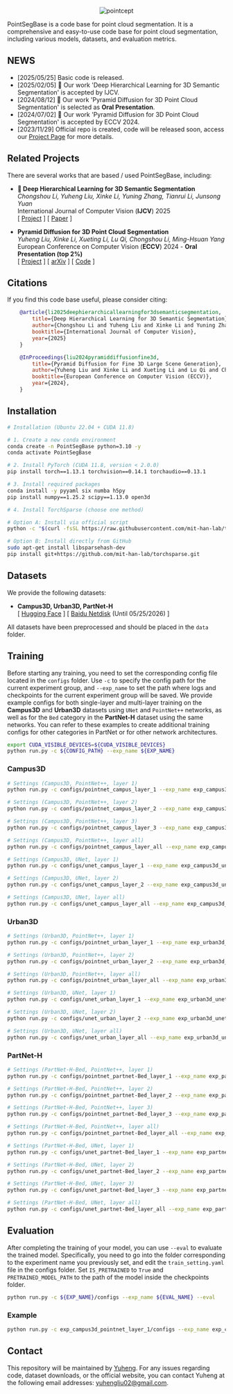 <p align="center">
    <picture>
    <img alt="pointcept" src="https://dhl3d.github.io/images/PointSegBase_badge.jpg">
    </picture><br>
</p>

PointSegBase is a code base for point cloud segmentation. It is a comprehensive and easy-to-use code base for point cloud segmentation, including various models, datasets, and evaluation metrics.

## NEWS

- [2025/05/25] Basic code is released.
- [2025/02/05] 🚀 Our work 'Deep Hierarchical Learning for 3D Semantic Segmentation' is accepted by IJCV.
- [2024/08/12] 🚀 Our work 'Pyramid Diffusion for 3D Point Cloud Segmentation' is selected as **Oral Presentation**.
- [2024/07/02] 🚀 Our work 'Pyramid Diffusion for 3D Point Cloud Segmentation' is accepted by ECCV 2024.
- [2023/11/29] Official repo is created, code will be released soon, access our [Project Page](https://dhl3d.github.io/) for more details.

## Related Projects

There are several works that are based / used PointSegBase, including:

- **📌 Deep Hierarchical Learning for 3D Semantic Segmentation**  
*Chongshou Li, Yuheng Liu, Xinke Li, Yuning Zhang, Tianrui Li, Junsong Yuan*  
International Journal of Computer Vision (**IJCV**) 2025  
[ [Project](https://dhl3d.github.io/) ] [ [Paper](https://link.springer.com/article/10.1007/s11263-025-02387-6) ]


- **Pyramid Diffusion for 3D Point Cloud Segmentation**  
*Yuheng Liu, Xinke Li, Xueting Li, Lu Qi, Chongshou Li, Ming-Hsuan Yang*  
European Conference on Computer Vision (**ECCV**) 2024 - **Oral Presentation (top 2%)**  
[ [Project](https://yuheng.ink/project-page/pyramid-discrete-diffusion/) ] [ [arXiv](https://arxiv.org/abs/2311.12085) ] [ [Code](https://github.com/yuhengliu02/pyramid-discrete-diffusion) ]

## Citations
If you find this code base useful, please consider citing:

```bibtex
    @article{li2025deephierarchicallearningfor3dsemanticsegmentation,
        title={Deep Hierarchical Learning for 3D Semantic Segmentation},
        author={Chongshou Li and Yuheng Liu and Xinke Li and Yuning Zhang and Tianrui Li and Junsong Yuan},
        booktitle={International Journal of Computer Vision},
        year={2025}
    }
```

```bibtex
    @InProceedings{liu2024pyramiddiffusionfine3d,
        title={Pyramid Diffusion for Fine 3D Large Scene Generation},
        author={Yuheng Liu and Xinke Li and Xueting Li and Lu Qi and Chongshou Li and Ming-Hsuan Yang},
        booktitle={European Conference on Computer Vision (ECCV)},
        year={2024},
    }
```

## Installation

```bash
# Installation (Ubuntu 22.04 + CUDA 11.8)

# 1. Create a new conda environment
conda create -n PointSegBase python=3.10 -y
conda activate PointSegBase

# 2. Install PyTorch (CUDA 11.8, version < 2.0.0)
pip install torch==1.13.1 torchvision==0.14.1 torchaudio==0.13.1

# 3. Install required packages
conda install -y pyyaml six numba h5py
pip install numpy==1.25.2 scipy==1.13.0 open3d

# 4. Install TorchSparse (choose one method)

# Option A: Install via official script
python -c "$(curl -fsSL https://raw.githubusercontent.com/mit-han-lab/torchsparse/master/install.py)"

# Option B: Install directly from GitHub
sudo apt-get install libsparsehash-dev
pip install git+https://github.com/mit-han-lab/torchsparse.git
```

## Datasets
We provide the following datasets:

- **Campus3D, Urban3D, PartNet-H**  
[ [Hugging Face](https://huggingface.co/datasets/Yuheng02/PointSegBase_Datasets) ] [ [Baidu Netdisk](https://pan.baidu.com/s/1pUnCJXRICnGuA_EWG8QHIA?pwd=2025) (Until 05/25/2026) ]  

All datasets have been preprocessed and should be placed in the `data` folder.

## Training
Before starting any training, you need to set the corresponding config file located in the `configs` folder. Use `-c` to specify the config path for the current experiment group, and `--exp_name` to set the path where logs and checkpoints for the current experiment group will be saved. We provide example configs for both single-layer and multi-layer training on the **Campus3D** and **Urban3D** datasets using `UNet` and `PointNet++` networks, as well as for the `Bed` category in the **PartNet-H** dataset using the same networks. You can refer to these examples to create additional training configs for other categories in PartNet or for other network architectures.

```bash
export CUDA_VISIBLE_DEVICES=${CUDA_VISIBLE_DEVICES}
python run.py -c ${CONFIG_PATH} --exp_name ${EXP_NAME}
```

### Campus3D
```bash
# Settings (Campus3D, PointNet++, layer 1)
python run.py -c configs/pointnet_campus_layer_1 --exp_name exp_campus3d_pointnet_layer_1

# Settings (Campus3D, PointNet++, layer 2)
python run.py -c configs/pointnet_campus_layer_2 --exp_name exp_campus3d_pointnet_layer_2

# Settings (Campus3D, PointNet++, layer 3)
python run.py -c configs/pointnet_campus_layer_3 --exp_name exp_campus3d_pointnet_layer_3

# Settings (Campus3D, PointNet++, layer all)
python run.py -c configs/pointnet_campus_layer_all --exp_name exp_campus3d_pointnet_layer_all

# Settings (Campus3D, UNet, layer 1)
python run.py -c configs/unet_campus_layer_1 --exp_name exp_campus3d_unet_layer_1

# Settings (Campus3D, UNet, layer 2)
python run.py -c configs/unet_campus_layer_2 --exp_name exp_campus3d_unet_layer_2

# Settings (Campus3D, UNet, layer all)
python run.py -c configs/unet_campus_layer_all --exp_name exp_campus3d_unet_layer_all
```

### Urban3D
```bash
# Settings (Urban3D, PointNet++, layer 1)
python run.py -c configs/pointnet_urban_layer_1 --exp_name exp_urban3d_pointnet_layer_1

# Settings (Urban3D, PointNet++, layer 2)
python run.py -c configs/pointnet_urban_layer_2 --exp_name exp_urban3d_pointnet_layer_2

# Settings (Urban3D, PointNet++, layer all)
python run.py -c configs/pointnet_urban_layer_all --exp_name exp_urban3d_pointnet_layer_all

# Settings (Urban3D, UNet, layer 1)
python run.py -c configs/unet_urban_layer_1 --exp_name exp_urban3d_unet_layer_1

# Settings (Urban3D, UNet, layer 2)
python run.py -c configs/unet_urban_layer_2 --exp_name exp_urban3d_unet_layer_2

# Settings (Urban3D, UNet, layer all)
python run.py -c configs/unet_urban_layer_all --exp_name exp_urban3d_unet_layer_all
```

### PartNet-H
```bash
# Settings (PartNet-H-Bed, PointNet++, layer 1)
python run.py -c configs/pointnet_partnet-Bed_layer_1 --exp_name exp_partnet-Bed_pointnet_layer_1

# Settings (PartNet-H-Bed, PointNet++, layer 2)
python run.py -c configs/pointnet_partnet-Bed_layer_2 --exp_name exp_partnet-Bed_pointnet_layer_2

# Settings (PartNet-H-Bed, PointNet++, layer 3)
python run.py -c configs/pointnet_partnet-Bed_layer_3 --exp_name exp_partnet-Bed_pointnet_layer_3

# Settings (PartNet-H-Bed, PointNet++, layer all)
python run.py -c configs/pointnet_partnet-Bed_layer_all --exp_name exp_partnet-Bed_pointnet_layer_all

# Settings (PartNet-H-Bed, UNet, layer 1)
python run.py -c configs/unet_partnet-Bed_layer_1 --exp_name exp_partnet-Bed_unet_layer_1

# Settings (PartNet-H-Bed, UNet, layer 2)
python run.py -c configs/unet_partnet-Bed_layer_2 --exp_name exp_partnet-Bed_unet_layer_2

# Settings (PartNet-H-Bed, UNet, layer 3)
python run.py -c configs/unet_partnet-Bed_layer_3 --exp_name exp_partnet-Bed_unet_layer_3

# Settings (PartNet-H-Bed, UNet, layer all)
python run.py -c configs/unet_partnet-Bed_layer_all --exp_name exp_partnet-Bed_unet_layer_all
```

## Evaluation
After completing the training of your model, you can use `--eval` to evaluate the trained model. Specifically, you need to go into the folder corresponding to the experiment name you previously set, and edit the `train_setting.yaml` file in the configs folder. Set `IS_PRETRAINED` to `True` and `PRETRAINED_MODEL_PATH` to the path of the model inside the checkpoints folder.

```bash
python run.py -c ${EXP_NAME}/configs --exp_name ${EVAL_NAME} --eval
```

### Example

```bash
python run.py -c exp_campus3d_pointnet_layer_1/configs --exp_name exp_campus3d_pointnet_layer_1_eval --eval
```


## Contact

This repository will be maintained by [Yuheng](https://yuheng.ink). For any issues regarding code, dataset downloads, or the official website, you can contact Yuheng at the following email addresses: yuhengliu02@gmail.com.
